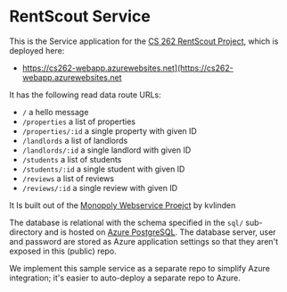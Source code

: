 # RentScout Service

This is the Service application for the [CS 262 RentScout Project](https://github.com/calvin-cs262-fall2024-teamG/Project), which is deployed here:

- <https://cs262-webapp.azurewebsites.net](https://cs262-webapp.azurewebsites.net>

It has the following read data route URLs:

- `/` a hello message
- `/properties` a list of properties
- `/properties/:id` a single property with given ID
- `/landlords` a list of landlords
- `/landlords/:id` a single landlord with given ID
- `/students` a list of students
- `/students/:id` a single student with given ID
- `/reviews` a list of reviews
- `/reviews/:id` a single review with given ID

It Is built out of the [Monopoly Webservice Proejct](https://github.com/calvin-cs262-organization/monopoly-service) by kvlinden

The database is relational with the schema specified in the `sql/` sub-directory
and is hosted on [Azure PostgreSQL](https://azure.microsoft.com/en-us/products/postgresql/).
The database server, user and password are stored as Azure application settings so that they 
aren&apos;t exposed in this (public) repo.

We implement this sample service as a separate repo to simplify Azure integration;
it&apos;s easier to auto-deploy a separate repo to Azure.